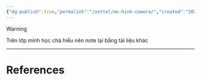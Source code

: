 ```yaml
---
{"dg-publish":true,"permalink":"/zettel/mo-hinh-camera/","created":"2024-02-28T11:09:09.988+07:00","updated":"2024-03-03T09:28:32.994+07:00"}
---
```


>[!warning]
>Trên lớp mình học chả hiểu nên note lại bằng tài liệu khác



---
# References
